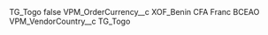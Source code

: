 <?xml version="1.0" encoding="UTF-8"?>
<CustomMetadata xmlns="http://soap.sforce.com/2006/04/metadata" xmlns:xsi="http://www.w3.org/2001/XMLSchema-instance" xmlns:xsd="http://www.w3.org/2001/XMLSchema">
    <label>TG_Togo</label>
    <protected>false</protected>
    <values>
        <field>VPM_OrderCurrency__c</field>
        <value xsi:type="xsd:string">XOF_Benin CFA Franc BCEAO</value>
    </values>
    <values>
        <field>VPM_VendorCountry__c</field>
        <value xsi:type="xsd:string">TG_Togo</value>
    </values>
</CustomMetadata>
